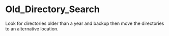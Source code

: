 # Old_Directory_Search

Look for directories older than a year and backup then move the directories to an alternative location.
